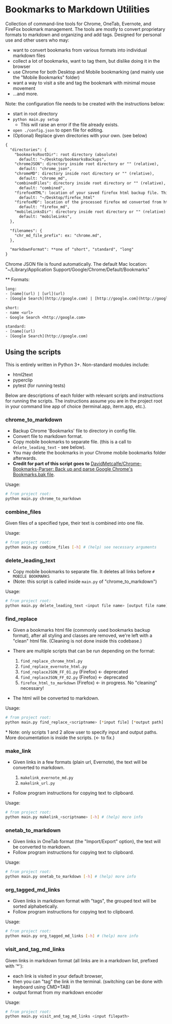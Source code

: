 # Bookmarks to Markdown Utilities

Collection of command-line tools for Chrome, OneTab, Evernote, and FireFox bookmark management. The tools are mostly to convert proprietary formats to markdown and organizing and add tags. Designed for personal use and other users who may:

- want to convert bookmarks from various formats into individual markdown files
- collect a lot of bookmarks, want to tag them, but dislike doing it in the browser
- use Chrome for both Desktop and Mobile bookmarking (and mainly use the "Mobile Bookmarks" folder)
- want a way to visit a site and tag the bookmark with minimal mouse movement
- ...and more.

Note: the configuration file needs to be created with the instructions below:

- start in root directory
- `python main.py setup`
  - This will raise an error if the file already exists.
- `open ./config.json` to open file for editing.
- (Optional) Replace given directories with your own. (see below)

```txt
{
  "directories": {
    "bookmarksRootDir": root directory (absolute)
      default: "~/Desktop/bookmarksBackups",
    "chromeJSON": directory inside root directory or "" (relative),
      default: "chrome_json",
    "chromeMD": directory inside root directory or "" (relative),
      default: "chrome_md",
    "combinedFiles": directory inside root directory or "" (relative),
      default: "combined",
    "firefoxHTML": location of your saved firefox html backup file. This file is expected to be called 'bookmarks.html' (absolute),
      default: "~/Desktop/firefox_html"
    "firefoxMD": location of the processed firefox md converted from html backup, (relative),
      default: "firefox_md",
    "mobileLinksDir": directory inside root directory or "" (relative)
      default: "mobileLinks",
  },

  "filenames": {
    "chr_md_file_prefix": ex: "chrome.md",
  },

  "markdownFormat": **one of "short", "standard", "long"
}

```

Chrome JSON file is found automatically. The default Mac location: "~/Library/Application Support/Google/Chrome/Default/Bookmarks"

\*\* Formats:

```txt
long:
- [name](url) | [url](url)
- [Google Search](http://google.com) | [http://google.com](http://google.com)

short:
- name <url>
- Google Search <http://google.com>

standard:
- [name](url)
- [Google Search](http://google.com)
```

## Using the scripts

This is entirely written in Python 3+. Non-standard modules include:

- html2text
- pyperclip
- pytest (for running tests)

Below are descriptions of each folder with relevant scripts and instructions for running the scripts. The instructions assume you are in the project root in your command line app of choice (terminal.app, iterm.app, etc.).

### chrome_to_markdown

- Backup Chrome 'Bookmarks' file to directory in config file.
- Convert file to markdown format.
- Copy mobile bookmarks to separate file. (this is a call to `delete_leading_text` - see below).
- You may delete the bookmarks in your Chrome mobile bookmarks folder afterwards.
- **Credit for part of this script goes to** [DavidMetcalfe/Chrome-Bookmarks-Parser: Back up and parse Google Chrome's Bookmarks.bak file](https://github.com/DavidMetcalfe/Chrome-Bookmarks-Parser).

Usage:

```bash
# from project root:
python main.py chrome_to_markdown
```

### combine_files

Given files of a specified type, their text is combined into one file.

Usage:

```bash
# from project root:
python main.py combine_files [-h] # (help) see necessary arguments
```

### delete_leading_text

- Copy mobile bookmarks to separate file. It deletes all links before `# MOBILE BOOKMARKS`
- (Note: this script is called inside `main.py` of "chrome_to_markdown")

Usage:

```bash
# from project root:
python main.py delete_leading_text <input file name> [output file name]
```

### find_replace

- Given a bookmarks html file (commonly used bookmarks backup format), after all styling and classes are removed, we're left with a "clean" html file. (Cleaning is not done inside this codebase.)
- There are multiple scripts that can be run depending on the format:

  1. `find_replace_chrome_html.py`
  2. `find_replace_evernote_html.py`
  3. `find_replaceJSON_FF_01.py` (Firefox) <- deprecated
  4. `find_replaceJSON_FF_02.py` (Firefox) <- deprecated
  5. `firefox_html_to_markdown` (Firefox) <- in progress. No "cleaning" necessary!

- The html will be converted to markdown.

Usage:

```bash
# from project root:
python main.py find_replace_<scriptname> [*input file] [*output path]
```

\* Note: only scripts 1 and 2 allow user to specify input and output paths. More documentation is inside the scripts. (<- to fix.)

### make_link

- Given links in a few formats (plain url, Evernote), the text will be converted to markdown.

  1. `makelink_evernote_md.py`
  2. `makelink_url.py`

- Follow program instructions for copying text to clipboard.

Usage:

```bash
# from project root:
python main.py makelink_<scriptname> [-h] # (help) more info
```

### onetab_to_markdown

- Given links in OneTab format (the "Import/Export" option), the text will be converted to markdown.
- Follow program instructions for copying text to clipboard.

Usage:

```bash
# from project root:
python main.py onetab_to_markdown [-h] # (help) more info
```

### org_tagged_md_links

- Given links in markdown format with "tags", the grouped text will be sorted alphabetically.
- Follow program instructions for copying text to clipboard.

Usage:

```bash
# from project root:
python main.py org_tagged_md_links [-h] # (help) more info
```

### visit_and_tag_md_links

Given links in markdown format (all links are in a markdown list, prefixed with '\*'):

- each link is visited in your default browser,
- then you can "tag" the link in the terminal. (switching can be done with keyboard using CMD+TAB)
- output format from my markdown encoder

Usage:

```bash
# from project root:
python main.py visit_and_tag_md_links <input filepath>
```
